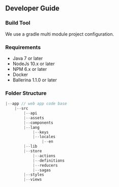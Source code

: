 
## Developer Guide

### Build Tool

We use a gradle multi module project configuration.

### Requirements

- Java 7 or later
- NodeJs 10.x or later
- NPM 6.x or later
- Docker
- Ballerina 1.1.0 or later

### Folder Structure

```javascript
|--app // web app code base
    |--src 
        |--api
        |--assets
        |--components
        |--lang
            |--keys
            |--locales
                |--en
        |--lib
        |--store
            |--actions
            |--definitions
            |--reducers
            |--sagas
        |--styles
        |--views
```